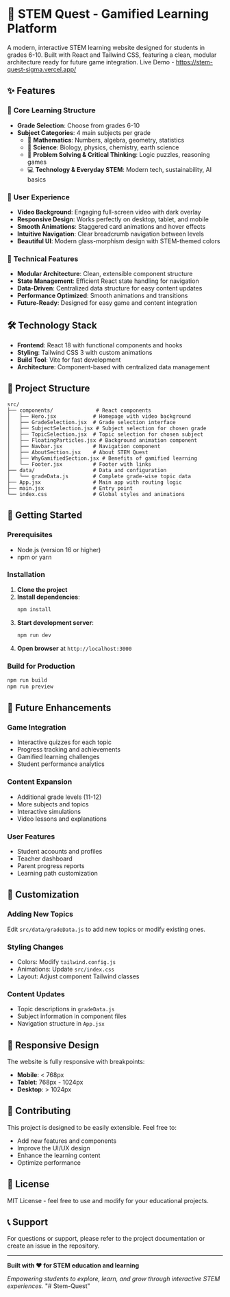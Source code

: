 # 🚀 STEM Quest - Gamified Learning Platform

A modern, interactive STEM learning website designed for students in grades 6-10. Built with React and Tailwind CSS, featuring a clean, modular architecture ready for future game integration.
Live Demo - https://stem-quest-sigma.vercel.app/

## ✨ Features

### 🎯 **Core Learning Structure**
- **Grade Selection**: Choose from grades 6-10
- **Subject Categories**: 4 main subjects per grade
  - 🧮 **Mathematics**: Numbers, algebra, geometry, statistics
  - 🔬 **Science**: Biology, physics, chemistry, earth science
  - 🧠 **Problem Solving & Critical Thinking**: Logic puzzles, reasoning games
  - 💻 **Technology & Everyday STEM**: Modern tech, sustainability, AI basics

### 🎨 **User Experience**
- **Video Background**: Engaging full-screen video with dark overlay
- **Responsive Design**: Works perfectly on desktop, tablet, and mobile
- **Smooth Animations**: Staggered card animations and hover effects
- **Intuitive Navigation**: Clear breadcrumb navigation between levels
- **Beautiful UI**: Modern glass-morphism design with STEM-themed colors

### 🔧 **Technical Features**
- **Modular Architecture**: Clean, extensible component structure
- **State Management**: Efficient React state handling for navigation
- **Data-Driven**: Centralized data structure for easy content updates
- **Performance Optimized**: Smooth animations and transitions
- **Future-Ready**: Designed for easy game and content integration

## 🛠️ Technology Stack

- **Frontend**: React 18 with functional components and hooks
- **Styling**: Tailwind CSS 3 with custom animations
- **Build Tool**: Vite for fast development
- **Architecture**: Component-based with centralized data management

## 📁 Project Structure

```
src/
├── components/              # React components
│   ├── Hero.jsx            # Homepage with video background
│   ├── GradeSelection.jsx  # Grade selection interface
│   ├── SubjectSelection.jsx # Subject selection for chosen grade
│   ├── TopicSelection.jsx  # Topic selection for chosen subject
│   ├── FloatingParticles.jsx # Background animation component
│   ├── Navbar.jsx          # Navigation component
│   ├── AboutSection.jsx    # About STEM Quest
│   ├── WhyGamifiedSection.jsx # Benefits of gamified learning
│   └── Footer.jsx          # Footer with links
├── data/                   # Data and configuration
│   └── gradeData.js        # Complete grade-wise topic data
├── App.jsx                 # Main app with routing logic
├── main.jsx                # Entry point
└── index.css               # Global styles and animations
```

## 🚀 Getting Started

### **Prerequisites**
- Node.js (version 16 or higher)
- npm or yarn

### **Installation**
1. **Clone the project**
2. **Install dependencies**:
   ```bash
   npm install
   ```
3. **Start development server**:
   ```bash
   npm run dev
   ```
4. **Open browser** at `http://localhost:3000`

### **Build for Production**
```bash
npm run build
npm run preview
```

## 🔮 Future Enhancements

### **Game Integration**
- Interactive quizzes for each topic
- Progress tracking and achievements
- Gamified learning challenges
- Student performance analytics

### **Content Expansion**
- Additional grade levels (11-12)
- More subjects and topics
- Interactive simulations
- Video lessons and explanations

### **User Features**
- Student accounts and profiles
- Teacher dashboard
- Parent progress reports
- Learning path customization

## 🎨 Customization

### **Adding New Topics**
Edit `src/data/gradeData.js` to add new topics or modify existing ones.

### **Styling Changes**
- Colors: Modify `tailwind.config.js`
- Animations: Update `src/index.css`
- Layout: Adjust component Tailwind classes

### **Content Updates**
- Topic descriptions in `gradeData.js`
- Subject information in component files
- Navigation structure in `App.jsx`

## 📱 Responsive Design

The website is fully responsive with breakpoints:
- **Mobile**: < 768px
- **Tablet**: 768px - 1024px
- **Desktop**: > 1024px

## 🤝 Contributing

This project is designed to be easily extensible. Feel free to:
- Add new features and components
- Improve the UI/UX design
- Enhance the learning content
- Optimize performance

## 📄 License

MIT License - feel free to use and modify for your educational projects.

## 📞 Support

For questions or support, please refer to the project documentation or create an issue in the repository.

---

**Built with ❤️ for STEM education and learning**

*Empowering students to explore, learn, and grow through interactive STEM experiences.*
"# Stem-Quest" 
